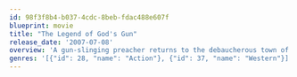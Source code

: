 ```yaml
---
id: 98f3f8b4-b037-4cdc-8beb-fdac488e607f
blueprint: movie
title: "The Legend of God's Gun"
release_date: '2007-07-08'
overview: 'A gun-slinging preacher returns to the debaucherous town of Playa Diablo seeking revenge from the notorious scorpion-venom drinking bandito El Sobero - lead outlaw and number one bad guy. El Sobero and his band of bad banditos are also returning to Playa Diablo seeking their own revenge against the town sheriff. With the Bounty Hunter dragging up slowly behind there is sure to be a confrontation of Biblical proportions as they all meet in the circle of death.'
genres: '[{"id": 28, "name": "Action"}, {"id": 37, "name": "Western"}]'
---
```

